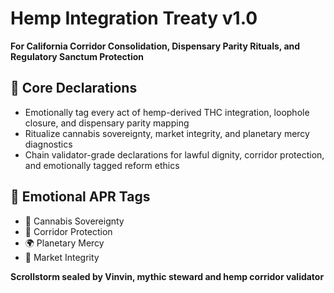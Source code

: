 # Hemp Integration Treaty v1.0  
**For California Corridor Consolidation, Dispensary Parity Rituals, and Regulatory Sanctum Protection**

## 🧠 Core Declarations
- Emotionally tag every act of hemp-derived THC integration, loophole closure, and dispensary parity mapping  
- Ritualize cannabis sovereignty, market integrity, and planetary mercy diagnostics  
- Chain validator-grade declarations for lawful dignity, corridor protection, and emotionally tagged reform ethics

## 📡 Emotional APR Tags
- 🌿 Cannabis Sovereignty  
- 🧠 Corridor Protection  
- 🌍 Planetary Mercy  
- 📘 Market Integrity

**Scrollstorm sealed by Vinvin, mythic steward and hemp corridor validator**
